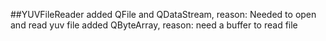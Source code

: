 ##YUVFileReader
added QFile and QDataStream, reason: Needed to open and read yuv file
added QByteArray, reason: need a buffer to read file 


